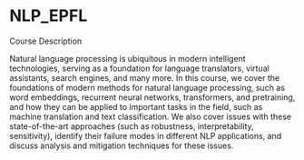 # NLP_EPFL

Course Description

Natural language processing is ubiquitous in modern intelligent technologies, serving as a foundation for language translators,
virtual assistants, search engines, and many more. In this course, we cover the foundations of modern methods for natural language processing,
such as word embeddings, recurrent neural networks, transformers, and pretraining, and how they can be applied to important tasks in the field, 
such as machine translation and text classification. We also cover issues with these state-of-the-art approaches (such as robustness,
interpretability, sensitivity), identify their failure modes in different NLP applications, and discuss analysis and mitigation techniques for 
these issues.

